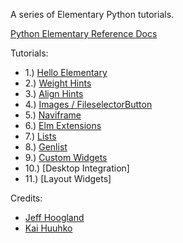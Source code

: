 A series of Elementary Python tutorials.

[Python Elementary Reference Docs](https://docs.enlightenment.org/python-efl/current/)

Tutorials:
- 1.) [Hello Elementary](https://www.toolbox.com/tech/operating-systems/blogs/py-efl-tutorial-1-hello-elementary-022415/)
- 2.) [Weight Hints](https://www.toolbox.com/tech/operating-systems/blogs/py-efl-tutorial-2-weight-hints-031215/)
- 3.) [Align Hints](https://www.toolbox.com/tech/operating-systems/blogs/py-efl-tutorial-3-align-hints-041415/)
- 4.) [Images / FileselectorButton](https://www.toolbox.com/tech/operating-systems/blogs/py-efl-tutorial-4-displaying-images-042415/)
- 5.) [Naviframe](https://www.toolbox.com/tech/operating-systems/blogs/py-efl-tutorial-5-naviframe-070115/)
- 6.) [Elm Extensions](https://www.toolbox.com/tech/operating-systems/blogs/py-efl-tutorial-6-elmextensions-110115/)
- 7.) [Lists](https://www.toolbox.com/tech/operating-systems/blogs/pyefl-tutorial-7-lists-111115/)
- 8.) [Genlist](https://www.toolbox.com/tech/programming/blogs/pyefl-tutorial-8-genlist-120215/)
- 9.) [Custom Widgets](https://www.toolbox.com/tech/operating-systems/blogs/py-efl-tutorial-9-custom-elementary-widgets-020116/)
- 10.) [Desktop Integration]
- 11.) [Layout Widgets] 

Credits: 
- [Jeff Hoogland](http://www.jeffhoogland.com/)
- [Kai Huuhko](https://github.com/kaihu)

